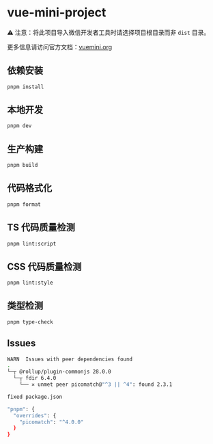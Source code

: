 # vue-mini-project

⚠️ 注意：将此项目导入微信开发者工具时请选择项目根目录而非 `dist` 目录。

更多信息请访问官方文档：[vuemini.org](https://vuemini.org)

## 依赖安装

```sh
pnpm install
```

## 本地开发

```sh
pnpm dev
```

## 生产构建

```sh
pnpm build
```

## 代码格式化

```sh
pnpm format
```

## TS 代码质量检测

```sh
pnpm lint:script
```

## CSS 代码质量检测

```sh
pnpm lint:style
```

## 类型检测

```sh
pnpm type-check
```

## Issues
```sh
WARN  Issues with peer dependencies found
.
└─┬ @rollup/plugin-commonjs 28.0.0
  └─┬ fdir 6.4.0
    └── ✕ unmet peer picomatch@"^3 || ^4": found 2.3.1

fixed package.json

"pnpm": {
  "overrides": {
    "picomatch": "^4.0.0"
  }
}
```